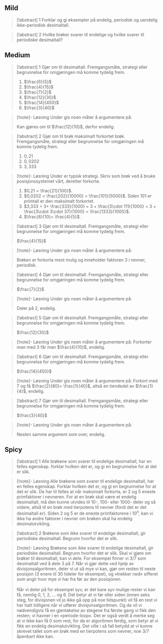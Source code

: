 

## Mild

> [!abstract] 1
> Forklar og gi eksempler på endelig, periodisk og uendelig
   ikke-periodisk desimaltall.

> [!abstract] 2
>  Hvilke brøker svarer til endelige og hvilke svarer til periodiske
   desimaltall?

## Medium

> [!abstract] 1
> Gjør om til desimaltall. Fremgangsmåte, strategi eller begrunnelse for omgjøringen må komme tydelig frem.
> 1. $\frac{6}{5}$
> 2. $\frac{4}{15}$ 
> 3. $\frac{7}{2}$ 
> 4. $\frac{12}{30}$ 
> 5.  $\frac{14}{450}$ 
> 6.  $\frac{3}{40}$


> [!note]- Løsning 
> Under gis noen måter å argumentere på: 
> 
> Kan gjøres om til $\frac{12}{10}$, derfor endelig.  



> [!abstract] 2
> Gjør om til brøk maksimalt forkortet brøk. Fremgangsmåte, strategi eller begrunnelse for omgjøringen må komme tydelig frem.
> 1. $0,21$
> 2. $0,0202$
> 3. $3,333$

> [!note]- Løsning 
> Under er typisk strategi. Skriv som brøk ved å bruke posisjonssystemet vårt, deretter forkorte.
> 1. $0,21 = \frac{21}{100}$.
> 2. $0,0202 = \frac{202}{10000} = \frac{101}{5000}$. Siden 101 er primtall er den maksimalt forkortet.
> 3. $3,333 = 3+ \frac{333}{1000} = 3 + \frac{3\cdot 111}{1000} = 3 + \frac{3\cdot 3\cdot 37}{1000} = \frac{1333}{1000}$.
> 4. $\frac{8}{10}= \frac{4}{5}$.



> [!abstract] 3
> Gjør om til desimaltall. Fremgangsmåte, strategi eller begrunnelse for omgjøringen må komme tydelig frem.
> 
> $\frac{4}{15}$ 


> [!note]- Løsning 
> Under gis noen måter å argumentere på: 
> 
> Brøken er forkorta mest mulig og inneholder faktoren 3 i nevner, periodisk.



> [!abstract] 4
> Gjør om til desimaltall. Fremgangsmåte, strategi eller begrunnelse for omgjøringen må komme tydelig frem.
> 
> $\frac{7}{2}$ 


> [!note]- Løsning 
> Under gis noen måter å argumentere på: 
> 
> Deler på 2, endelig.



> [!abstract] 5
> Gjør om til desimaltall. Fremgangsmåte, strategi eller begrunnelse for omgjøringen må komme tydelig frem.
> 
> $\frac{12}{30}$ 

> [!note]- Løsning 
> Under gis noen måter å argumentere på: 
> Forkorter man med $3$ får man $\frac{4}{10}$, endelig.



> [!abstract] 6
> Gjør om til desimaltall. Fremgangsmåte, strategi eller begrunnelse for omgjøringen må komme tydelig frem.
> 
> $\frac{14}{450}$ 


> [!note]- Løsning 
> Under gis noen måter å argumentere på: 
> Forkort med $7$ og få $\frac{2}{80}= \frac{1}{40}$, altså en tiendedel av $\frac{1}{4}$, endelig.



> [!abstract] 7
> Gjør om til desimaltall. Fremgangsmåte, strategi eller begrunnelse for omgjøringen må komme tydelig frem.
> 
> $\frac{3}{40}$

> [!note]- Løsning 
> Under gis noen måter å argumentere på: 
> 
> Nesten samme argument som over, endelig.
## Spicy


> [!abstract] 1
>  Alle brøkene som svarer til endelige desimaltall, har en felles egenskap. forklar hvilken det er, og gi en begrunnelse for at det er slik.

> [!note]- Løsning 
> Alle brøkene som svarer til endelige desimaltall, har en felles egenskap. Forklar hvilken det er, og gi en begrunnelse for at det er slik. De har til felles at når maksimalt forkorta, er 2 og 5 eneste primfaktorer i nevneren. For at en brøk skal være et endelig desimaltall, må den kunne utvides til 10-, 100- eller 1000- deler og så videre, altså til en brøk med tierpotens til nevner (fordi det er det desimaltall er). Siden 2 og 5 er de eneste primfaktorene i $10^{n}$, kan vi ikke ha andre faktorer i nevner om brøken skal ha endelig desimalutvikling.



> [!abstract] 2
> Brøkene som ikke svarer til endelige desimaltall, gir periodiske desimaltall. Begrunn hvorfor det er slik.


> [!note]- Løsning 
> Brøkene som ikke svarer til endelige desimaltall, gir periodiske desimaltall. Begrunn hvorfor det er slik. Skal vi gjøre om brøker til desimaltall, kan vi dele. For eksempel finner vi 3/7 som desimaltall ved å dele 3 på 7. Når vi gjør dette ved hjelp av divisjonsalgoritmen, deler vi ut så mye vi kan, gjør om resten til neste posisjon (3 enere til 30 tideler for eksempel), og «trekker ned» sifferet som angir hvor mye vi har fra før av den posisjonen. <br> <br>Når vi deler på for eksempel syv, er det bare syv mulige rester vi kan få, nemlig 0, 1, 2, ... og 6. Det betyr at vi før eller siden (innen seks steg, for divisjonen vil jo ikke gå opp på noe tidspunkt) vil få en rest vi har hatt tidligere når vi utfører divisjonsalgoritmen. Og da vil vi nødvendigvis få en gjentakelse av stegene fra første gang vi fikk den resten; vi havner i en «periode-loop». Det er også verdt å merke seg at vi ikke kan få 0 som rest, for da er algoritmen ferdig, som betyr at vi fikk en endelig desimalutvikling. Det ville i så fall betydd at vi kunne skrevet tallet som en brøk med en tierpotens som nevner, noe 3/7 åpenbart ikke kan. 
